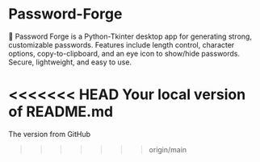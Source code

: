 # Password-Forge
🔐 Password Forge is a Python-Tkinter desktop app for generating strong, customizable passwords. Features include length control, character options, copy-to-clipboard, and an eye icon to show/hide passwords. Secure, lightweight, and easy to use.



<<<<<<< HEAD
Your local version of README.md
=======
The version from GitHub
>>>>>>> origin/main
